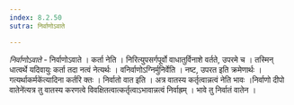 ```yaml
---
index: 8.2.50
sutra: निर्वाणोऽवाते

---
```

_निर्वाणोऽवाते_ - निर्वाणोऽवाते । कर्ता नेति । निरित्युपसर्गपूर्वो वाधातुर्विनाशे वर्तते, उपरमे च । तस्मिन् धात्वर्थे यदिवायुः कर्ता तदा नत्वं नेत्यर्थः । वनिर्वाणोऽग्निर्मुनिर्वेति । नष्ट, उपरत इति क्रमेणार्थः ।गत्यर्थाकर्मके॑त्यादिना कर्तरि क्तः । निर्वातो वात इति । अत्र वातस्य कर्तृत्वान्नत्वं नेति भावः ।निर्वाणो दीपो वातेने॑त्यत्र तु वातस्य करणत्वे विवक्षितत्वात्कर्तृत्वाऽभावान्नत्वं निर्वाह्रम् । भावे तु निर्वातं वातेन ।
